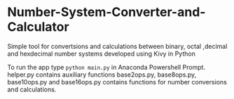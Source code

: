 # Number-System-Converter-and-Calculator
Simple tool for convertsions and calculations between binary, octal ,decimal and hexdecimal number systems developed using Kivy in Python

To run the app type ```python main.py``` in Anaconda Powershell Prompt.
helper.py contains auxiliary functions
base2ops.py, base8ops.py, base10ops.py and base16ops.py contains functions for number conversions and calculations.
